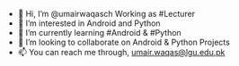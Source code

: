 - 👋 Hi, I’m @umairwaqasch Working as #Lecturer
- 👀 I’m interested in Android and Python
- 🌱 I’m currently learning #Android & #Python
- 💞️ I’m looking to collaborate on Android & Python Projects
- 📫 You can reach me through, umair.waqas@lgu.edu.pk

<!---
umairwaqasch/umairwaqasch is a ✨ special ✨ repository because its `README.md` (this file) appears on your GitHub profile.
You can click the Preview link to take a look at your changes.
--->
